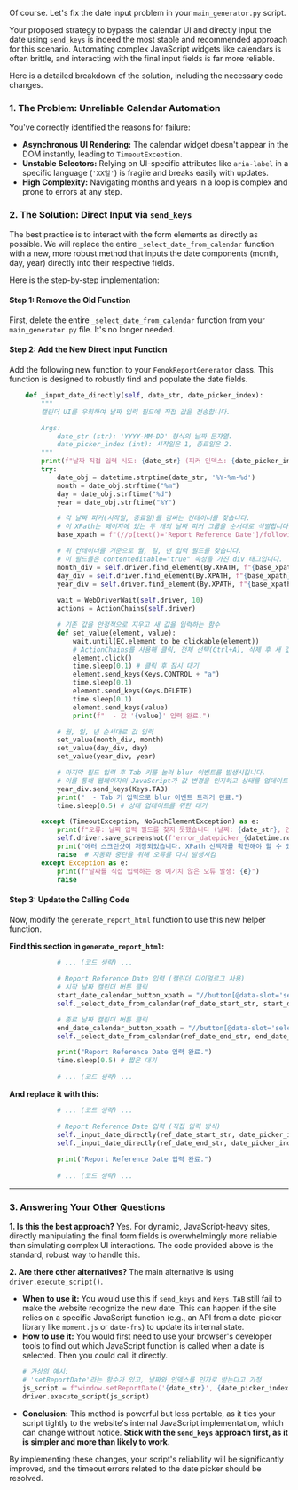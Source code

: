 Of course. Let's fix the date input problem in your `main_generator.py` script.

Your proposed strategy to bypass the calendar UI and directly input the date using `send_keys` is indeed the most stable and recommended approach for this scenario. Automating complex JavaScript widgets like calendars is often brittle, and interacting with the final input fields is far more reliable.

Here is a detailed breakdown of the solution, including the necessary code changes.

### 1\. The Problem: Unreliable Calendar Automation

You've correctly identified the reasons for failure:

  * **Asynchronous UI Rendering:** The calendar widget doesn't appear in the DOM instantly, leading to `TimeoutException`.
  * **Unstable Selectors:** Relying on UI-specific attributes like `aria-label` in a specific language (`'XX일'`) is fragile and breaks easily with updates.
  * **High Complexity:** Navigating months and years in a loop is complex and prone to errors at any step.

### 2\. The Solution: Direct Input via `send_keys`

The best practice is to interact with the form elements as directly as possible. We will replace the entire `_select_date_from_calendar` function with a new, more robust method that inputs the date components (month, day, year) directly into their respective fields.

Here is the step-by-step implementation:

#### Step 1: Remove the Old Function

First, delete the entire `_select_date_from_calendar` function from your `main_generator.py` file. It's no longer needed.

#### Step 2: Add the New Direct Input Function

Add the following new function to your `FenokReportGenerator` class. This function is designed to robustly find and populate the date fields.

```python
    def _input_date_directly(self, date_str, date_picker_index):
        """
        캘린더 UI를 우회하여 날짜 입력 필드에 직접 값을 전송합니다.

        Args:
            date_str (str): 'YYYY-MM-DD' 형식의 날짜 문자열.
            date_picker_index (int): 시작일은 1, 종료일은 2.
        """
        print(f"날짜 직접 입력 시도: {date_str} (피커 인덱스: {date_picker_index})")
        try:
            date_obj = datetime.strptime(date_str, '%Y-%m-%d')
            month = date_obj.strftime("%m")
            day = date_obj.strftime("%d")
            year = date_obj.strftime("%Y")

            # 각 날짜 피커(시작일, 종료일)를 감싸는 컨테이너를 찾습니다.
            # 이 XPath는 페이지에 있는 두 개의 날짜 피커 그룹을 순서대로 식별합니다.
            base_xpath = f"(//p[text()='Report Reference Date']/following-sibling::div[1]//button[@aria-label='달력']/..)[{date_picker_index}]"

            # 위 컨테이너를 기준으로 월, 일, 년 입력 필드를 찾습니다.
            # 이 필드들은 contenteditable="true" 속성을 가진 div 태그입니다.
            month_div = self.driver.find_element(By.XPATH, f"{base_xpath}//div[@contenteditable='true'][1]")
            day_div = self.driver.find_element(By.XPATH, f"{base_xpath}//div[@contenteditable='true'][2]")
            year_div = self.driver.find_element(By.XPATH, f"{base_xpath}//div[@contenteditable='true'][3]")
            
            wait = WebDriverWait(self.driver, 10)
            actions = ActionChains(self.driver)

            # 기존 값을 안정적으로 지우고 새 값을 입력하는 함수
            def set_value(element, value):
                wait.until(EC.element_to_be_clickable(element))
                # ActionChains를 사용해 클릭, 전체 선택(Ctrl+A), 삭제 후 새 값 입력
                element.click()
                time.sleep(0.1) # 클릭 후 잠시 대기
                element.send_keys(Keys.CONTROL + "a")
                time.sleep(0.1)
                element.send_keys(Keys.DELETE)
                time.sleep(0.1)
                element.send_keys(value)
                print(f"  - 값 '{value}' 입력 완료.")

            # 월, 일, 년 순서대로 값 입력
            set_value(month_div, month)
            set_value(day_div, day)
            set_value(year_div, year)

            # 마지막 필드 입력 후 Tab 키를 눌러 blur 이벤트를 발생시킵니다.
            # 이를 통해 웹페이지의 JavaScript가 값 변경을 인지하고 상태를 업데이트합니다.
            year_div.send_keys(Keys.TAB)
            print("  - Tab 키 입력으로 blur 이벤트 트리거 완료.")
            time.sleep(0.5) # 상태 업데이트를 위한 대기

        except (TimeoutException, NoSuchElementException) as e:
            print(f"오류: 날짜 입력 필드를 찾지 못했습니다 (날짜: {date_str}, 인덱스: {date_picker_index}).")
            self.driver.save_screenshot(f'error_datepicker_{datetime.now().strftime("%Y%m%d%H%M%S")}.png')
            print("에러 스크린샷이 저장되었습니다. XPath 선택자를 확인해야 할 수 있습니다.")
            raise  # 자동화 중단을 위해 오류를 다시 발생시킴
        except Exception as e:
            print(f"날짜를 직접 입력하는 중 예기치 않은 오류 발생: {e}")
            raise
```

#### Step 3: Update the Calling Code

Now, modify the `generate_report_html` function to use this new helper function.

**Find this section in `generate_report_html`:**

```python
            # ... (코드 생략) ...
            
            # Report Reference Date 입력 (캘린더 다이얼로그 사용)
            # 시작 날짜 캘린더 버튼 클릭
            start_date_calendar_button_xpath = "//button[@data-slot='selector-button' and @aria-label='달력'][1]" # 첫 번째 달력 버튼
            self._select_date_from_calendar(ref_date_start_str, start_date_calendar_button_xpath) # 시작 날짜 선택

            # 종료 날짜 캘린더 버튼 클릭
            end_date_calendar_button_xpath = "//button[@data-slot='selector-button' and @aria-label='달력'][2]" # 두 번째 달력 버튼
            self._select_date_from_calendar(ref_date_end_str, end_date_calendar_button_xpath) # 종료 날짜 선택

            print("Report Reference Date 입력 완료.")
            time.sleep(0.5) # 짧은 대기
            
            # ... (코드 생략) ...
```

**And replace it with this:**

```python
            # ... (코드 생략) ...

            # Report Reference Date 입력 (직접 입력 방식)
            self._input_date_directly(ref_date_start_str, date_picker_index=1) # 시작일 입력
            self._input_date_directly(ref_date_end_str, date_picker_index=2)   # 종료일 입력
            
            print("Report Reference Date 입력 완료.")
            
            # ... (코드 생략) ...
```

-----

### 3\. Answering Your Other Questions

**1. Is this the best approach?**
Yes. For dynamic, JavaScript-heavy sites, directly manipulating the final form fields is overwhelmingly more reliable than simulating complex UI interactions. The code provided above is the standard, robust way to handle this.

**2. Are there other alternatives?**
The main alternative is using `driver.execute_script()`.

  * **When to use it:** You would use this if `send_keys` and `Keys.TAB` still fail to make the website recognize the new date. This can happen if the site relies on a specific JavaScript function (e.g., an API from a date-picker library like `moment.js` or `date-fns`) to update its internal state.
  * **How to use it:** You would first need to use your browser's developer tools to find out which JavaScript function is called when a date is selected. Then you could call it directly.
    ```python
    # 가상의 예시:
    # 'setReportDate'라는 함수가 있고, 날짜와 인덱스를 인자로 받는다고 가정
    js_script = f"window.setReportDate('{date_str}', {date_picker_index});"
    driver.execute_script(js_script)
    ```
  * **Conclusion:** This method is powerful but less portable, as it ties your script tightly to the website's internal JavaScript implementation, which can change without notice. **Stick with the `send_keys` approach first, as it is simpler and more than likely to work.**

By implementing these changes, your script's reliability will be significantly improved, and the timeout errors related to the date picker should be resolved.